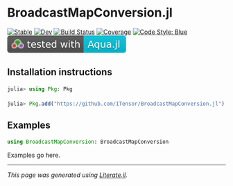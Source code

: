 # BroadcastMapConversion.jl

[![Stable](https://img.shields.io/badge/docs-stable-blue.svg)](https://ITensor.github.io/BroadcastMapConversion.jl/stable/)
[![Dev](https://img.shields.io/badge/docs-dev-blue.svg)](https://ITensor.github.io/BroadcastMapConversion.jl/dev/)
[![Build Status](https://github.com/ITensor/BroadcastMapConversion.jl/actions/workflows/CI.yml/badge.svg?branch=main)](https://github.com/ITensor/BroadcastMapConversion.jl/actions/workflows/CI.yml?query=branch%3Amain)
[![Coverage](https://codecov.io/gh/ITensor/BroadcastMapConversion.jl/branch/main/graph/badge.svg)](https://codecov.io/gh/ITensor/BroadcastMapConversion.jl)
[![Code Style: Blue](https://img.shields.io/badge/code%20style-blue-4495d1.svg)](https://github.com/invenia/BlueStyle)
[![Aqua](https://raw.githubusercontent.com/JuliaTesting/Aqua.jl/master/badge.svg)](https://github.com/JuliaTesting/Aqua.jl)

## Installation instructions

```julia
julia> using Pkg: Pkg

julia> Pkg.add("https://github.com/ITensor/BroadcastMapConversion.jl")
```

## Examples

````julia
using BroadcastMapConversion: BroadcastMapConversion
````

Examples go here.

---

*This page was generated using [Literate.jl](https://github.com/fredrikekre/Literate.jl).*

